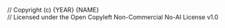 // Copyright (c) {YEAR} {NAME}  
// Licensed under the Open Copyleft Non-Commercial No-AI License v1.0  
